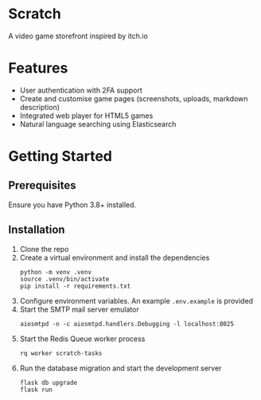 # Scratch
A video game storefront inspired by itch.io

# Features
- User authentication with 2FA support
- Create and customise game pages (screenshots, uploads, markdown description)
- Integrated web player for HTML5 games
- Natural language searching using Elasticsearch

# Getting Started
## Prerequisites
Ensure you have Python 3.8+ installed.

## Installation
1. Clone the repo
2. Create a virtual environment and install the dependencies
   ```
   python -m venv .venv
   source .venv/bin/activate
   pip install -r requirements.txt
   ```
3. Configure environment variables. An example `.env.example` is provided
4. Start the SMTP mail server emulator
   ```
   aiosmtpd -n -c aiosmtpd.handlers.Debugging -l localhost:8025
   ```
5. Start the Redis Queue worker process
   ```
   rq worker scratch-tasks
   ```
6. Run the database migration and start the development server
   ```
   flask db upgrade
   flask run
   ```
